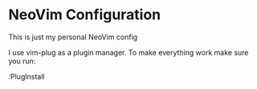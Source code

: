 # NeoVim Configuration

This is just my personal NeoVim config

I use vim-plug as a plugin manager. To make everything work make sure you run:

:PlugInstall
